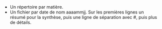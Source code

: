 * Un répertoire par matière.
* Un fichier par date de nom aaaammjj. Sur les premières lignes un résumé pour la synthèse, puis une ligne de séparation avec #, puis plus de détails.
